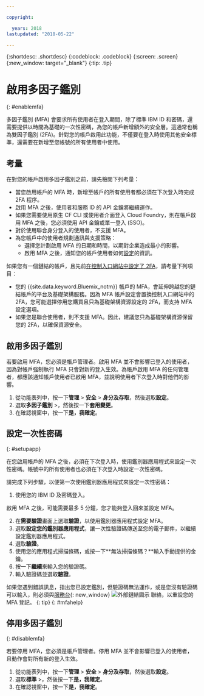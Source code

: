 ```yaml
---

copyright:

  years: 2018
lastupdated: "2018-05-22"

---
```


{:shortdesc: .shortdesc}
{:codeblock: .codeblock}
{:screen: .screen}
{:new_window: target="_blank"}
{:tip: .tip}

# 啟用多因子鑑別
{: #enablemfa}

多因子鑑別 (MFA) 會要求所有使用者在登入期間，除了標準 IBM ID 和密碼，還需要提供以時間為基礎的一次性密碼，為您的帳戶新增額外的安全層。這通常也稱為雙因子鑑別 (2FA)。針對您的帳戶啟用此功能，不僅要在登入時使用其他安全標準，還需要在新增至您帳號的所有使用者中使用。

## 考量

在對您的帳戶啟用多因子鑑別之前，請先檢閱下列考量：

* 當您啟用帳戶的 MFA 時，新增至帳戶的所有使用者都必須在下次登入時完成 2FA 程序。
* 啟用 MFA 之後，使用者和服務 ID 的 API 金鑰將繼續運作。
* 如果您需要使用原生 CF CLI 或使用者介面登入 Cloud Foundry，則在帳戶啟用 MFA 之後，您必須使用 API 金鑰或單一登入 (SSO)。
* 對於使用聯合身分登入的使用者，不支援 MFA。
* 為您帳戶中的使用者規劃通訊與支援策略：
  * 選擇您計劃啟用 MFA 的日期和時間，以期對企業造成最小的影響。
  * 啟用 MFA 之後，通知您的帳戶使用者如何[設定](mfa.html#setupapp)的資訊。
  
如果您有一個鏈結的帳戶，且先前[在控制入口網站中設定了 2FA](/docs/customer-portal/cpenable2fa.html#customerportal_2fa)，請考量下列項目：

* 您的 {{site.data.keyword.Bluemix_notm}} 帳戶的 MFA，會延伸跨越您的鏈結帳戶的平台及基礎架構服務。因為 MFA 帳戶設定會置換控制入口網站中的 2FA，您可能選擇停用您購買且只為基礎架構資源設定的 2FA，而支持 MFA 設定選項。
* 如果您是聯合使用者，則不支援 MFA。因此，建議您只為基礎架構資源保留您的 2FA，以確保資源安全。

## 啟用多因子鑑別

若要啟用 MFA，您必須是帳戶管理者。啟用 MFA 並不會影響已登入的使用者，因為對帳戶強制執行 MFA 只會對新的登入生效。為帳戶啟用 MFA 的任何管理者，都應該通知帳戶使用者已啟用 MFA，並說明使用者下次登入時對他們的影響。 

1. 從功能表列中，按一下**管理** &gt; **安全** &gt; **身分及存取**，然後選取**設定**。
2. 選取**多因子鑑別** &gt;，然後按一下**套用變更**。
3. 在確認視窗中，按一下**是，我確定**。

## 設定一次性密碼
{: #setupapp}

在您啟用帳戶的 MFA 之後，必須在下次登入時，使用鑑別器應用程式來設定一次性密碼。帳號中的所有使用者也必須在下次登入時設定一次性密碼。 

請完成下列步驟，以便第一次使用鑑別器應用程式來設定一次性密碼：

1. 使用您的 IBM ID 及密碼登入。 

啟用 MFA 之後，可能需要最多 5 分鐘，您才能夠登入回來並設定 MFA。

2. 在**需要驗證**畫面上選取**驗證**，以使用鑑別器應用程式設定 MFA。
3. 選取**設定您的鑑別器應用程式**，讓一次性驗證碼傳送至您的電子郵件，以繼續設定鑑別器應用程式。
4. 選取**驗證**。
5. 使用您的應用程式掃描條碼，或按一下**無法掃描條碼？**輸入手動提供的金鑰。 
6. 按一下**繼續**來輸入您的驗證碼。
7. 輸入驗證碼並選取**驗證**。 

如果您遇到錯誤訊息，指出您已設定鑑別，但驗證碼無法運作，或是您沒有驗證碼可以輸入，則必須與[服務台](https://www.ibm.com/ibmid/myibm/help/us/helpdesk.html){: new_window} ![外部鏈結圖示](../icons/launch-glyph.svg "外部鏈結圖示") 聯絡，以重設您的 MFA 登記。
{: tip}
{: #mfahelp}


## 停用多因子鑑別
{: #disablemfa}

若要停用 MFA，您必須是帳戶管理者。停用 MFA 並不會影響已登入的使用者，且動作會對所有新的登入生效。

1. 從功能表列中，按一下**管理** &gt; **安全** &gt; **身分及存取**，然後選取**設定**。
2. 選取**標準** &gt;，然後按一下**是，我確定**。
3. 在確認視窗中，按一下**是，我確定**。
